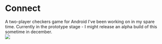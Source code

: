 Connect
=======
 A two-player checkers game for Android I've been working on in my spare time. Currently in the prototype stage - I might release an alpha build of this sometime in december.
<br><img src="http://andrewpinion.com/connect.jpg">
